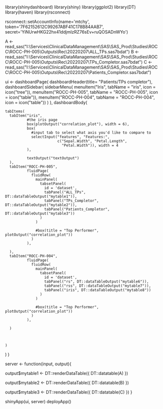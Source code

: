 library(shinydashboard)
library(shiny)
library(ggplot2)
library(DT)
library(haven)
library(rsconnect)

rsconnect::setAccountInfo(name='mtchy', token='7F62152612C99267ABF41C178B84AAB7', secret='YiNUrwHKG22hx41ddjmIzRZ76sEv+ruQOSADnWYo')



A <-read_sas("I:\\Services\\ClinicalDataManagement\\SAS\\SAS_Prod\\Studies\\ROCC\\ROCC-PH-005\\Outputs\\Rec\\20220207\\ALL_TPs.sas7bdat")
B <-read_sas("I:\\Services\\ClinicalDataManagement\\SAS\\SAS_Prod\\Studies\\ROCC\\ROCC-PH-005\\Outputs\\Rec\\20220207\\TPs_Completor.sas7bdat")
C <-read_sas("I:\\Services\\ClinicalDataManagement\\SAS\\SAS_Prod\\Studies\\ROCC\\ROCC-PH-005\\Outputs\\Rec\\20220207\\Patients_Completor.sas7bdat")


ui <- dashboardPage(
  dashboardHeader(title= "Patients/TPs completor"),
  dashboardSidebar(
    sidebarMenu(
      menuItem("Iris", tabName = "iris", icon = icon("tree")),
      menuItem("ROCC-PH-005", tabName = "ROCC-PH-005", icon = icon("table")),
      menuItem("ROCC-PH-004", tabName = "ROCC-PH-004", icon = icon("table"))
    )
  ),
  dashboardBody(
    
    tabItems(
      tabItem("iris",
              #the iris page
              box(plotOutput("correlation_plot"), width = 6),
              box(
                #input tab to select what axis you'd like to compare to
                selectInput("features", "Features:", 
                            c("Sepal.Width", "Petal.Length",
                              "Petal.Width")), width = 4
              ),
              
              textOutput("textOutput")
      ), 
      tabItem("ROCC-PH-005",
              fluidPage(
                fluidRow(
                  mainPanel(
                    tabsetPanel(
                      id = 'dataset',
                      tabPanel("ALL_TPs", DT::dataTableOutput("mytable1")),
                      tabPanel("TPs_Completor", DT::dataTableOutput("mytable2")),
                      tabPanel("Patients_Completor", DT::dataTableOutput("mytable3"))
                    )
                  )
                  
                  #box(title = "Top Performer", plotOutput("correlation_plot"))
                )
              ),
              
      ),
      tabItem("ROCC-PH-004",
              fluidPage(
                fluidRow(
                  mainPanel(
                    tabsetPanel(
                      id = 'dataset',
                      tabPanel("rs", DT::dataTableOutput("mytable6")),
                      tabPanel("rss", DT::dataTableOutput("mytable7")),
                      tabPanel("iris", DT::dataTableOutput("mytable8"))
                    )
                  )
                  
                  #box(title = "Top Performer", plotOutput("correlation_plot"))
                )
              ),
              
      )
      
      
      
    )
  )
)


server <- function(input, output){
  
  
  
  output$mytable1 <- DT::renderDataTable({
    DT::datatable(A)
  })
  
  
  output$mytable2 <- DT::renderDataTable({
    DT::datatable(B)
  })
  
  output$mytable3 <- DT::renderDataTable({
    DT::datatable(C)
  }) 
}

shinyApp(ui, server)
deployApp()

